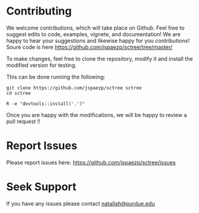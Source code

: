 # Contributing
We welcome contributions, which will take place on Github.  Feel free to suggest edits to code, examples, vignete, and documentation!  We are happy to hear your suggestions and likewise happy for you contributions! Soure code is here https://github.com/jspaezp/sctree/tree/master/

To make changes, feel free to clone the repository, modify it and install the
modified version for testing.

This can be done running the following:

```
git clone https://github.com/jspaezp/sctree sctree
cd sctree

R -e "devtools::install('.')"
```

Once you are happy with the modifications,
we will be happy to review a pull request !!

# Report Issues
Please report issues here: https://github.com/jspaezp/sctree/issues

# Seek Support
If you have any issues please contact natallah@purdue.edu
